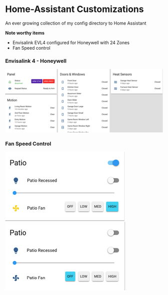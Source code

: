 # Home-Assistant Customizations
An ever growing collection of my config directory to Home Assistant

**Note worthy items**

- Envisalink EVL4 configured for Honeywell with 24 Zones
- Fan Speed control


### Envisalink 4 - Honeywell
![Home Assistant Alarm Panel ](https://github.com/undert03/home-assistant/blob/master/screenshots/alarm-panel.png "Home Assistant Alarm Panel ")

### Fan Speed Control

![custom fan control 1](https://raw.githubusercontent.com/undert03/home-assistant/master/screenshots/custom_fan_1.png "custom fan control 1") ![custom fan control 2](https://raw.githubusercontent.com/undert03/home-assistant/master/screenshots/custom_fan_2.png "custom fan control 2")










